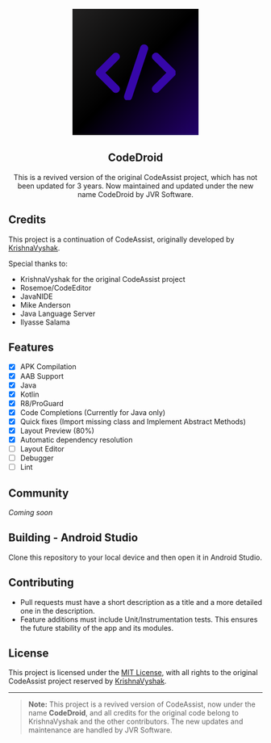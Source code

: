 <p align="center">
  <img width="250px" height="250px" src="https://raw.githubusercontent.com/Jvr-OS/Codedroid/refs/heads/main/logo-dark.png">
</p>

<div align="center">
  <h2>CodeDroid</h2>
  <p>This is a revived version of the original CodeAssist project, which has not been updated for 3 years. Now maintained and updated under the new name CodeDroid by JVR Software.</p>
</div>

## Credits

This project is a continuation of CodeAssist, originally developed by [KrishnaVyshak](https://github.com/KrishnaVyshak). 

Special thanks to:
- KrishnaVyshak for the original CodeAssist project
- Rosemoe/CodeEditor
- JavaNIDE
- Mike Anderson
- Java Language Server
- Ilyasse Salama

## Features

- [x] APK Compilation
- [x] AAB Support
- [x] Java
- [x] Kotlin  
- [x] R8/ProGuard
- [x] Code Completions (Currently for Java only)
- [x] Quick fixes (Import missing class and Implement Abstract Methods)
- [x] Layout Preview (80%)
- [x] Automatic dependency resolution  
- [ ] Layout Editor
- [ ] Debugger
- [ ] Lint

## Community

*Coming soon*

## Building - Android Studio

Clone this repository to your local device and then open it in Android Studio.

## Contributing

- Pull requests must have a short description as a title and a more detailed one in the description.
- Feature additions must include Unit/Instrumentation tests. This ensures the future stability of the app and its modules.

## License

This project is licensed under the [MIT License](LICENSE), with all rights to the original CodeAssist project reserved by [KrishnaVyshak](https://github.com/KrishnaVyshak).

---

> **Note:** This project is a revived version of CodeAssist, now under the name **CodeDroid**, and all credits for the original code belong to KrishnaVyshak and the other contributors. The new updates and maintenance are handled by JVR Software.
